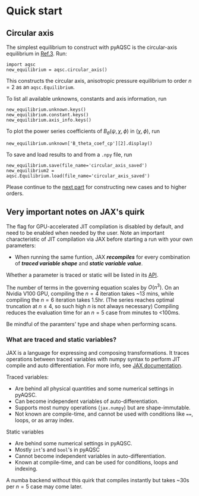 # Quick start

## Circular axis
The simplest equilibrium to construct with pyAQSC is the circular-axis equilibrium in [Ref.3](https://aip.scitation.org/doi/10.1063/5.0027575). Run:

    import aqsc
    new_equilibrium = aqsc.circular_axis()

This constructs the circular axis, anisotropic pressure equilibrium to order $n=2$ as an `aqsc.Equilibrium`.

To list all available unknowns, constants and axis information, run

    new_equilibrium.unknown.keys()
    new_equilibrium.constant.keys()
    new_equilibrium.axis_info.keys()

To plot the power series coefficients of $B_\theta(\psi, \chi, \phi)$ in $(\chi, \phi)$, run

    new_equilibrium.unknown['B_theta_coef_cp'][2].display()

To save and load results to and from a `.npy` file, run

    new_equilibrium.save(file_name='circular_axis_saved')
    new_equilibrium2 = aqsc.Equilibrium.load(file_name='circular_axis_saved')

Please continue to the [next part](init-and-iterate-eq.md) for constructing new cases and to higher orders.

## Very important notes on JAX's quirk

The flag for GPU-accelerated JIT compilation is disabled by default, and need to be enabled when needed by the user. Note an important characteristic of JIT compilation via JAX before starting a run with your own parameters:

-  When running the same funtion, JAX **_recompiles_** for every combination of **_traced variable shape_** and **_static variable value_**. 

Whether a parameter is traced or static will be listed in its [API](api-chiphifunc.md).

The number of terms in the governing equation scales by $O(n^3)$. On an Nvidia V100 GPU, compiling the $n=4$ iteration takes ~13 mins, while compiling the $n=6$ iteration takes 1.5hr. (The series reaches optimal truncation at $n\leq4$, so such high $n$ is not always necessary) Compiling reduces the evaluation time for an $n=5$ case from minutes to <100ms.

Be mindful of the paramters' type and shape when performing scans. 

### What are traced and static variables?

JAX is a language for expressing and composing transformations. It traces operations between traced variables with numpy syntax to perform JIT compile and auto differentiation. For more info, see [JAX documentation](https://jax.readthedocs.io/en/latest/notebooks/thinking_in_jax.html).

Traced variables:
- Are behind all physical quantities and some numerical settings in pyAQSC.
- Can become independent variables of auto-differentiation.
- Supports most numpy operations (`jax.numpy`) but are shape-immutable.
- Not known are compile-time, and cannot be used with conditions like `==`, loops, or as array index.
  
Static variables
- Are behind some numerical settings in pyAQSC.
- Mostly `int`'s and `bool`'s in pyAQSC
- Cannot become independent variables in auto-differentiation.
- Known at compile-time, and can be used for conditions, loops and indexing.

A numba backend without this quirk that compiles instantly but takes ~30s per $n=5$ case may come later.